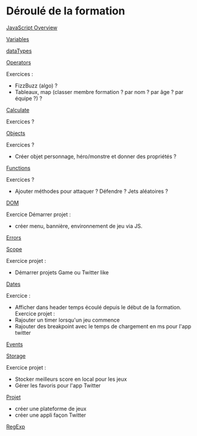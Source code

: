 # Déroulé de la formation

[JavaScript Overview](ECMAScript.md)

[Variables](variables.md)

[dataTypes](dataTypes.md)

[Operators](operators.md)

Exercices :
- FizzBuzz (algo) ?
- Tableaux, map (classer membre formation ? par nom ? par âge ? par équipe ?) ?

[Calculate](calcul.md)

Exercices ?

[Objects](objects.md)

Exercices ?
- Créer objet personnage, héro/monstre et donner des propriétés ?

[Functions](functions.md)

Exercices ?
- Ajouter méthodes pour attaquer ? Défendre ? Jets aléatoires ?

[DOM](DOM.md)

Exercice Démarrer projet :
- créer menu, bannière, environnement de jeu via JS.

[Errors](errors.md)

[Scope](scopes.md)

Exercice projet :
- Démarrer projets Game ou Twitter like

[Dates](Dates.md)

Exercice :
- Afficher dans header temps écoulé depuis le début de la formation.
Exercice projet :
- Rajouter un timer lorsqu'un jeu commence
- Rajouter des breakpoint avec le temps de chargement en ms pour l'app twitter

[Events](events.md)

[Storage](storage.md)

Exercice projet :
- Stocker meilleurs score en local pour les jeux
- Gérer les favoris pour l'app Twitter

[Projet](projects)
- créer une plateforme de jeux
- créer une appli façon Twitter

[RegExp](regExp.md)
